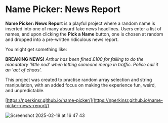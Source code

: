 # Name Picker: News Report
**Name Picker: News Report** is a playful project where a random name is inserted into one of many absurd fake news headlines. Users enter a list of names, and upon clicking the **Pick a Name** button, one is chosen at random and dropped into a pre-written ridiculous news report.

You might get something like:

**BREAKING NEWS!**
_Arthur has been fined £100 for failing to do the mandatory 'little nod' when letting someone merge in traffic. Police call it an 'act of chaos'._

This project was created to practise random array selection and string manipulation, with an added focus on making the experience fun, weird, and unpredictable.

[https://nperkinsr.github.io/name-picker/](https://nperkinsr.github.io/name-picker-news-report/)

![Screenshot 2025-02-19 at 16 47 43](https://github.com/user-attachments/assets/32505bb7-3de4-426d-a38f-e8c2f5d3a6b8)
